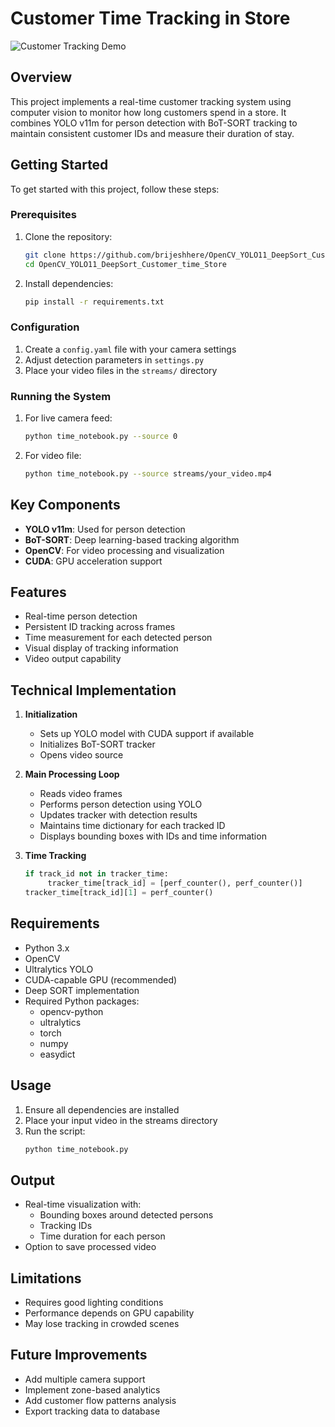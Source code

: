 # Customer Time Tracking in Store
![Customer Tracking Demo](output/output_gif.gif)

## Overview
This project implements a real-time customer tracking system using computer vision to monitor how long customers spend in a store. It combines YOLO v11m for person detection with BoT-SORT tracking to maintain consistent customer IDs and measure their duration of stay.

## Getting Started
To get started with this project, follow these steps:

### Prerequisites
1. Clone the repository:
    ```bash
    git clone https://github.com/brijeshhere/OpenCV_YOLO11_DeepSort_Customer_time_Store.git
    cd OpenCV_YOLO11_DeepSort_Customer_time_Store
    ```

2. Install dependencies:
    ```bash
    pip install -r requirements.txt
    ```

### Configuration
1. Create a `config.yaml` file with your camera settings
2. Adjust detection parameters in `settings.py`
3. Place your video files in the `streams/` directory

### Running the System
1. For live camera feed:
    ```bash
    python time_notebook.py --source 0
    ```

2. For video file:
    ```bash
    python time_notebook.py --source streams/your_video.mp4
    ```


## Key Components
- **YOLO v11m**: Used for person detection
- **BoT-SORT**: Deep learning-based tracking algorithm
- **OpenCV**: For video processing and visualization
- **CUDA**: GPU acceleration support

## Features
- Real-time person detection
- Persistent ID tracking across frames
- Time measurement for each detected person
- Visual display of tracking information
- Video output capability

## Technical Implementation
1. **Initialization**
    - Sets up YOLO model with CUDA support if available
    - Initializes BoT-SORT tracker
    - Opens video source

2. **Main Processing Loop**
    - Reads video frames
    - Performs person detection using YOLO
    - Updates tracker with detection results
    - Maintains time dictionary for each tracked ID
    - Displays bounding boxes with IDs and time information

3. **Time Tracking**
    ```python
    if track_id not in tracker_time:
         tracker_time[track_id] = [perf_counter(), perf_counter()]
    tracker_time[track_id][1] = perf_counter()
    ```

## Requirements
- Python 3.x
- OpenCV
- Ultralytics YOLO
- CUDA-capable GPU (recommended)
- Deep SORT implementation
- Required Python packages:
  - opencv-python
  - ultralytics
  - torch
  - numpy
  - easydict

## Usage
1. Ensure all dependencies are installed
2. Place your input video in the streams directory
3. Run the script:
    ```bash
    python time_notebook.py
    ```

## Output
- Real-time visualization with:
  - Bounding boxes around detected persons
  - Tracking IDs
  - Time duration for each person
- Option to save processed video

## Limitations
- Requires good lighting conditions
- Performance depends on GPU capability
- May lose tracking in crowded scenes

## Future Improvements
- Add multiple camera support
- Implement zone-based analytics
- Add customer flow patterns analysis
- Export tracking data to database
